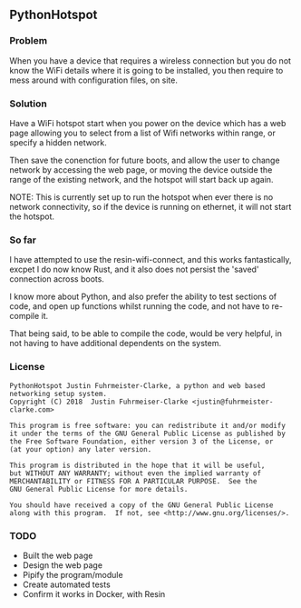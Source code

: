 ## PythonHotspot

### Problem

When you have a device that requires a wireless connection but you do not 
know the WiFi details where it is going to be installed, you then require 
to mess around with configuration files, on site.

### Solution

Have a WiFi hotspot start when you power on the device which has a web page 
allowing you to select from a list of Wifi networks within range, 
or specify a hidden network.

Then save the conenction for future boots, and allow the user to change 
network by accessing the web page, or moving the device outside the range 
of the existing network, and the hotspot will start back up again.

NOTE:
This is currently set up to run the hotspot when ever there is no network 
connectivity, so if the device is running on ethernet, it will not start the hotspot.


### So far

I have attempted to use the resin-wifi-connect, and this works fantastically, 
excpet I do now know Rust, and it also does not persist the 'saved' connection 
across boots.

I know more about Python, and also prefer the ability to test sections of code, 
and open up functions whilst running the code, and not have to re-compile it.

That being said, to be able to compile the code, would be very helpful, 
in not having to have additional dependents on the system.

### License

    PythonHotspot Justin Fuhrmeister-Clarke, a python and web based networking setup system.
    Copyright (C) 2018  Justin Fuhrmeiser-Clarke <justin@fuhrmeister-clarke.com>

    This program is free software: you can redistribute it and/or modify
    it under the terms of the GNU General Public License as published by
    the Free Software Foundation, either version 3 of the License, or
    (at your option) any later version.

    This program is distributed in the hope that it will be useful,
    but WITHOUT ANY WARRANTY; without even the implied warranty of
    MERCHANTABILITY or FITNESS FOR A PARTICULAR PURPOSE.  See the
    GNU General Public License for more details.

    You should have received a copy of the GNU General Public License
    along with this program.  If not, see <http://www.gnu.org/licenses/>.

### TODO

 * Built the web page
 * Design the web page
 * Pipify the program/module
 * Create automated tests
 * Confirm it works in Docker, with Resin
